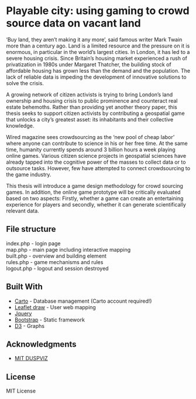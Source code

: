 # Playable city: using gaming to crowd source data on vacant land

‘Buy land, they aren’t making it any more’, said famous writer Mark Twain more than a century ago. Land is a limited resource and the pressure on it is enormous, in particular in the world’s largest cities. In London, it has led to a severe housing crisis. Since Britain’s housing market experienced a rush of privatization in 1980s under Margaret Thatcher, the building stock of affordable housing has grown less than the demand and the population. The lack of reliable data is impeding the development of innovative solutions to solve the crisis.

A growing network of citizen activists is trying to bring London’s land ownership and housing crisis to public prominence and counteract real estate behemoths. Rather than providing yet another theory paper, this thesis seeks to support citizen activists by contributing a geospatial game that unlocks a city’s greatest asset: its inhabitants and their collective knowledge. 

Wired magazine sees crowdsourcing as the ‘new pool of cheap labor’ where anyone can contribute to science in his or her free time. At the same time, humanity currently spends around 3 billion hours a week playing online games. Various citizen science projects in geospatial sciences have already tapped into the cognitive power of the masses to collect data or to outsource tasks. However, few have attempted to connect crowdsourcing to the game industry. 

This thesis will introduce a game design methodology for crowd sourcing games. In addition, the online game prototype will be critically evaluated based on two aspects: Firstly, whether a game can create an entertaining experience for players and secondly, whether it can generate scientifically relevant data.

## File structure
index.php - login page <br>
map.php - main page including interactive mapping <br>
built.php - overview and building element<br>
rules.php - game mechanisms and rules<br>
logout.php - logout and session destroyed<br>

## Built With

* [Carto](https://carto.com/) - Database management (Carto account required!)
* [Leaflet draw](https://github.com/Leaflet/Leaflet.draw) - User web mapping
* [Jquery](https://api.jquery.com/)
* [Bootstrap](https://v4-alpha.getbootstrap.com/) - Static framework
* [D3](https://d3js.org/) - Graphs

## Acknowledgments

* [MIT DUSPVIZ](http://duspviz.mit.edu/)

## License
MIT License
